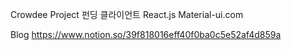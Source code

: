 Crowdee Project 펀딩 클라이언트 
React.js
Material-ui.com


Blog
https://www.notion.so/39f818016eff40f0ba0c5e52af4d859a
